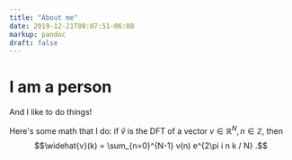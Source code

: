 ```yaml
---
title: "About me"
date: 2019-12-21T00:07:51-06:00
markup: pandoc
draft: false
---
```


# I am a person

And I like to do things!

Here's some math that I do: if $\widehat{v}$ is the DFT of a vector $v \in \mathbb{R}^N, n \in \mathbb{Z},$ then
$$\widehat{v}(k) = \sum_{n=0}^{N-1} v(n) e^{2\pi i n k / N} .$$